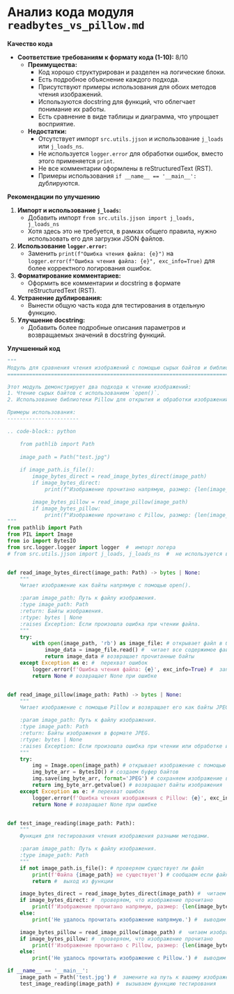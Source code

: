 # Анализ кода модуля `readbytes_vs_pillow.md`

**Качество кода**

-   **Соответствие требованиям к формату кода (1-10):** 8/10
    -   **Преимущества:**
        -   Код хорошо структурирован и разделен на логические блоки.
        -   Есть подробное объяснение каждого подхода.
        -   Присутствуют примеры использования для обоих методов чтения изображений.
        -   Используются docstring для функций, что облегчает понимание их работы.
        -   Есть сравнение в виде таблицы и диаграмма, что упрощает восприятие.
    -   **Недостатки:**
        -   Отсутствует импорт `src.utils.jjson` и использование `j_loads` или `j_loads_ns`.
        -   Не используется `logger.error` для обработки ошибок, вместо этого применяется `print`.
        -   Не все комментарии оформлены в reStructuredText (RST).
        -   Примеры использования `if __name__ == '__main__':`  дублируются.

**Рекомендации по улучшению**

1.  **Импорт и использование `j_loads`:**
    -   Добавить импорт `from src.utils.jjson import j_loads, j_loads_ns`
    -   Хотя здесь это не требуется, в рамках общего правила, нужно использовать его для загрузки JSON файлов.
2.  **Использование `logger.error`:**
    -   Заменить `print(f"Ошибка чтения файла: {e}")` на `logger.error(f"Ошибка чтения файла: {e}", exc_info=True)` для более корректного логирования ошибок.
3.  **Форматирование комментариев:**
    -   Оформить все комментарии и docstring в формате reStructuredText (RST).
4.  **Устранение дублирования:**
    -   Вынести общую часть кода для тестирования в отдельную функцию.
5.  **Улучшение docstring:**
    -   Добавить более подробные описания параметров и возвращаемых значений в docstring функций.

**Улучшенный код**

```python
"""
Модуль для сравнения чтения изображений с помощью сырых байтов и библиотеки Pillow.
=====================================================================================

Этот модуль демонстрирует два подхода к чтению изображений:
1. Чтение сырых байтов с использованием `open()`.
2. Использование библиотеки Pillow для открытия и обработки изображений.

Примеры использования:
-----------------------

.. code-block:: python

    from pathlib import Path
    
    image_path = Path("test.jpg")
    
    if image_path.is_file():
        image_bytes_direct = read_image_bytes_direct(image_path)
        if image_bytes_direct:
            print(f"Изображение прочитано напрямую, размер: {len(image_bytes_direct)} bytes")

        image_bytes_pillow = read_image_pillow(image_path)
        if image_bytes_pillow:
            print(f"Изображение прочитано с Pillow, размер: {len(image_bytes_pillow)} bytes")
"""
from pathlib import Path
from PIL import Image
from io import BytesIO
from src.logger.logger import logger  #  импорт логера
# from src.utils.jjson import j_loads, j_loads_ns  #  не используется в данном коде


def read_image_bytes_direct(image_path: Path) -> bytes | None:
    """
    Читает изображение как байты напрямую с помощью open().

    :param image_path: Путь к файлу изображения.
    :type image_path: Path
    :return: Байты изображения.
    :rtype: bytes | None
    :raises Exception: Если произошла ошибка при чтении файла.
    """
    try:
        with open(image_path, 'rb') as image_file: # открывает файл в бинарном режиме
            image_data = image_file.read() #  читает все содержимое файла
            return image_data # возвращает прочитанные байты
    except Exception as e: #  перехват ошибок
        logger.error(f'Ошибка чтения файла: {e}', exc_info=True) #  запись ошибки в лог
        return None # возвращает None при ошибке


def read_image_pillow(image_path: Path) -> bytes | None:
    """
    Читает изображение с помощью Pillow и возвращает его как байты JPEG.

    :param image_path: Путь к файлу изображения.
    :type image_path: Path
    :return: Байты изображения в формате JPEG.
    :rtype: bytes | None
    :raises Exception: Если произошла ошибка при чтении или обработке изображения.
    """
    try:
        img = Image.open(image_path) # открывает изображение с помощью Pillow
        img_byte_arr = BytesIO() # создаем буфер байтов
        img.save(img_byte_arr, format='JPEG') # сохраняем изображение в формате JPEG в буфер
        return img_byte_arr.getvalue() # возвращает байты изображения
    except Exception as e: # перехват ошибок
        logger.error(f'Ошибка чтения изображения с Pillow: {e}', exc_info=True)  #  запись ошибки в лог
        return None # возвращает None при ошибке


def test_image_reading(image_path: Path):
    """
    Функция для тестирования чтения изображения разными методами.

    :param image_path: Путь к файлу изображения.
    :type image_path: Path
    """
    if not image_path.is_file(): # проверяем существует ли файл
        print(f'Файла {image_path} не существует') # сообщаем если файла нет
        return #  выход из функции

    image_bytes_direct = read_image_bytes_direct(image_path) #  читаем изображение напрямую
    if image_bytes_direct: #  проверяем, что изображение прочитано
        print(f'Изображение прочитано напрямую, размер: {len(image_bytes_direct)} bytes') #  выводим размер прочитанных байтов
    else:
        print('Не удалось прочитать изображение напрямую.') #  выводим сообщение об ошибке

    image_bytes_pillow = read_image_pillow(image_path) #  читаем изображение через Pillow
    if image_bytes_pillow: #  проверяем, что изображение прочитано
        print(f'Изображение прочитано с Pillow, размер: {len(image_bytes_pillow)} bytes')  #  выводим размер прочитанных байтов
    else:
        print('Не удалось прочитать изображение с Pillow.') #  выводим сообщение об ошибке

if __name__ == '__main__':
    image_path = Path('test.jpg') #  замените на путь к вашему изображению
    test_image_reading(image_path) #  вызываем функцию тестирования
```